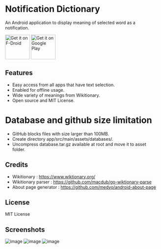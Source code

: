 # Notification Dictionary

An Android application to display meaning of selected word as a notification.


[<img src="https://fdroid.gitlab.io/artwork/badge/get-it-on.png"
     alt="Get it on F-Droid"
     height="80">](https://f-droid.org/packages/com.xtreak.notificationdictionary/)
[<img src="https://play.google.com/intl/en_us/badges/images/generic/en-play-badge.png"
     alt="Get it on Google Play"
     height="80">](https://play.google.com/store/apps/details?id=com.xtreak.notificationdictionary)

## Features

- Easy access from all apps that have text selection.
- Enabled for offline usage.
- Wide variety of meanings from Wikitionary.
- Open source and MIT License.

# Database and github size limitation

- GitHub blocks files with size larger than 100MB.
- Create directory app/src/main/assets/databases/.
- Uncompress database.tar.gz available at root and move it to asset folder.

## Credits

- Wikitionary : https://www.wiktionary.org/
- Wikitionary parser : https://github.com/macdub/go-wiktionary-parse
- About page generator : https://github.com/medyo/android-about-page

## License

MIT License

## Screenshots

![image](screenshots/browser.png) ![image](screenshots/notification_meaning.png) ![image](screenshots/meaning.png) 
